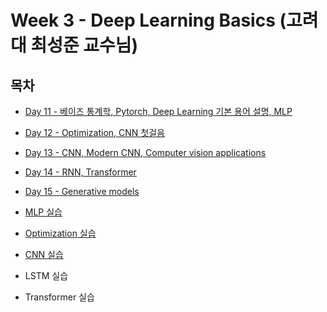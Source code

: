 # Week 3 - Deep Learning Basics (고려대 최성준 교수님)

## 목차

* [Day 11 - 베이즈 통계학, Pytorch, Deep Learning 기본 용어 설명, MLP](./Day11.md)

* [Day 12 - Optimization, CNN 첫걸음](./Day12.md)

* [Day 13 - CNN, Modern CNN, Computer vision applications](./Day13.md)

* [Day 14 - RNN, Transformer](./Day14.md)

* [Day 15 - Generative models](./Day15.md)

* [MLP 실습](./MLP%20실습/MLP%20실습.md)

* [Optimization 실습](./optimization%20실습/optimization%20실습.md)

* [CNN 실습](./CNN%20실습/CNN%20실습.md)

* LSTM 실습

* Transformer 실습